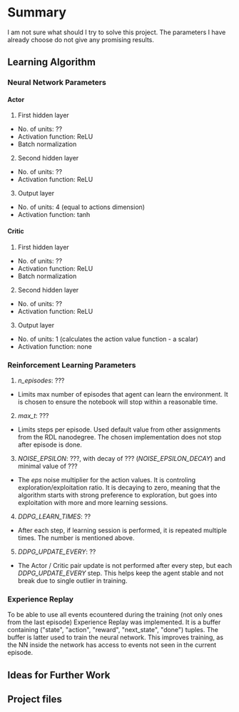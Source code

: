 # Summary

I am not sure what should I try to solve this project. The parameters I have already choose do not give any promising results.

## Learning Algorithm



### Neural Network Parameters

#### Actor

1. First hidden layer
  - No. of units: ??
  - Activation function: ReLU
  - Batch normalization
2. Second hidden layer
  - No. of units: ??
  - Activation function: ReLU
3. Output layer
  - No. of units: 4 (equal to actions dimension)
  - Activation function: tanh

#### Critic

1. First hidden layer
  - No. of units: ??
  - Activation function: ReLU
  - Batch normalization
2. Second hidden layer
  - No. of units: ??
  - Activation function: ReLU
3. Output layer
  - No. of units: 1 (calculates the action value function - a scalar)
  - Activation function: none

### Reinforcement Learning Parameters

1. _n\_episodes_: ???
  - Limits max number of episodes that agent can learn the environment. It is chosen to ensure the notebook will stop within a reasonable time.
2. _max\_t_: ???
  - Limits steps per episode. Used default value from other assignments from the RDL nanodegree. The chosen implementation does not stop after episode is done.
3. _NOISE_EPSILON_: ???, with decay of ??? (_NOISE_EPSILON_DECAY_) and minimal value of ???
  - The _eps_ noise multiplier for the action values. It is controling exploration/exploitation ratio. It is decaying to zero, meaning that the algorithm starts with strong preference to exploration, but goes into exploitation with more and more learning sessions.
4. _DDPG_LEARN_TIMES_: ??
  - After each step, if learning session is performed, it is repeated multiple times. The number is mentioned above.
5. _DDPG_UPDATE_EVERY_: ??
  - The Actor / Critic pair update is not performed after every step, but each _DDPG_UPDATE_EVERY_ step. This helps keep the agent stable and not break due to single outlier in training.

### Experience Replay

To be able to use all events ecountered during the training (not only ones from the last episode) Experience Replay was implemented. It is a buffer containing ("state", "action", "reward", "next_state", "done") tuples. The buffer is latter used to train the neural network. This improves training, as the NN inside the network has access to events not seen in the current episode.

## Ideas for Further Work

## Project files
